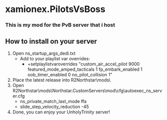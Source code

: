 # xamionex.PilotsVsBoss

### This is my mod for the PvB server that i host
## How to install on your server
1. Open ns_startup_args_dedi.txt
   - Add to your playlist var overrides:
     - +setplaylistvaroverrides "custom_air_accel_pilot 9000 featured_mode_amped_tacticals 1 fp_embark_enabled 1 oob_timer_enabled 0 no_pilot_collision 1"
2. Place the latest release into R2Northstar\mods\
3. Open R2Northstar\mods\Northstar.CustomServers\mod\cfg\autoexec_ns_server.cfg
   - ns_private_match_last_mode ffa
   - slide_step_velocity_reduction -45
4. Done, you can enjoy your UnholyTrinity server!